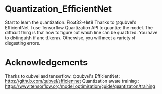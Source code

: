 # Quantization_EfficientNet
Start to learn the quantization.  Float32->Int8
Thanks to @qubvel's EfficientNet.
I use Tensorflow Quantization API to quantize the model.
The difficult thing is that how to figure out which line can be quaztized.
You have to distinguish tf and tf.keras. Otherwise, you will meet a variety of disgusting errors.


# Acknowledgements
Thanks to qubvel and tensorflow.
@qubvel's EfficientNet     : https://github.com/qubvel/efficientnet
Quantization aware training : https://www.tensorflow.org/model_optimization/guide/quantization/training




